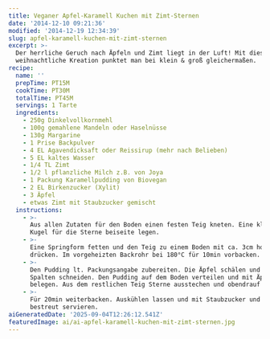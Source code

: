 ```yaml
---
title: Veganer Apfel-Karamell Kuchen mit Zimt-Sternen
date: '2014-12-10 09:21:36'
modified: '2014-12-19 12:34:39'
slug: apfel-karamell-kuchen-mit-zimt-sternen
excerpt: >-
  Der herrliche Geruch nach Äpfeln und Zimt liegt in der Luft! Mit dieser
  weihnachtliche Kreation punktet man bei klein & groß gleichermaßen.
recipe:
  name: ''
  prepTime: PT15M
  cookTime: PT30M
  totalTime: PT45M
  servings: 1 Tarte
  ingredients:
    - 250g Dinkelvollkornmehl
    - 100g gemahlene Mandeln oder Haselnüsse
    - 130g Margarine
    - 1 Prise Backpulver
    - 4 EL Agavendicksaft oder Reissirup (mehr nach Belieben)
    - 5 EL kaltes Wasser
    - 1/4 TL Zimt
    - 1/2 l pflanzliche Milch z.B. von Joya
    - 1 Packung Karamellpudding von Biovegan
    - 2 EL Birkenzucker (Xylit)
    - 3 Äpfel
    - etwas Zimt mit Staubzucker gemischt
  instructions:
    - >-
      Aus allen Zutaten für den Boden einen festen Teig kneten. Eine kleine
      Kugel für die Sterne beiseite legen.
    - >-
      Eine Springform fetten und den Teig zu einem Boden mit ca. 3cm hohem Rand
      drücken. Im vorgeheizten Backrohr bei 180°C für 10min vorbacken.
    - >-
      Den Pudding lt. Packungsangabe zubereiten. Die Äpfel schälen und in feine
      Spalten schneiden. Den Pudding auf dem Boden verteilen und mit Äpfel
      belegen. Aus dem restlichen Teig Sterne ausstechen und obendrauf geben.
    - >-
      Für 20min weiterbacken. Auskühlen lassen und mit Staubzucker und Zimt
      bestreut servieren.
aiGeneratedDate: '2025-09-04T12:26:12.541Z'
featuredImage: ai/ai-apfel-karamell-kuchen-mit-zimt-sternen.jpg
---
```


[<!-- Image removed (no copyright): apfel-karamell-kuchen.jpeg -->](https://www.veganblatt.com/i/apfel-karamell-kuchen.jpeg)

